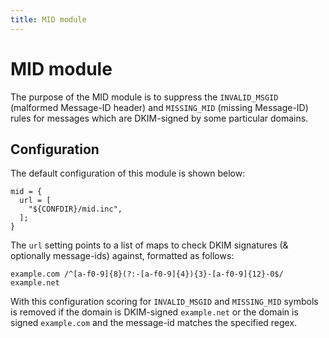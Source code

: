 ```yaml
---
title: MID module
---
```



# MID module

The purpose of the MID module is to suppress the `INVALID_MSGID` (malformed Message-ID header) and `MISSING_MID` (missing Message-ID) rules for messages which are DKIM-signed by some particular domains.

## Configuration

The default configuration of this module is shown below:

~~~hcl
mid = {
  url = [
    "${CONFDIR}/mid.inc",
  ]; 
}
~~~

The `url` setting points to a list of maps to check DKIM signatures (& optionally message-ids) against, formatted as follows:

~~~
example.com /^[a-f0-9]{8}(?:-[a-f0-9]{4}){3}-[a-f0-9]{12}-0$/
example.net
~~~

With this configuration scoring for `INVALID_MSGID` and `MISSING_MID` symbols is removed if the domain is DKIM-signed `example.net` or the domain is signed `example.com` and the message-id matches the specified regex.
